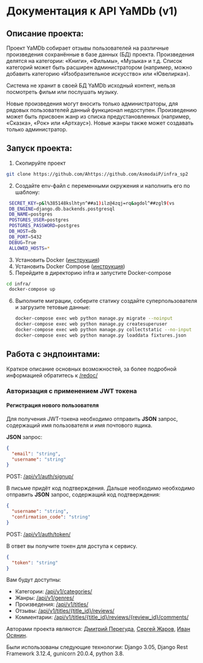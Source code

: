 # Документация к API YaMDb (v1)

## Описание проекта:

Проект YaMDb собирает отзывы пользователей на различные произведения
сохранённые в базе данных (БД) проекта. Произведения делятся на категории:
«Книги», «Фильмы», «Музыка» и т.д. Список категорий может быть расширен
администратором (например, можно добавить категорию «Изобразительное искусство»
или «Ювелирка»).

Система не хранит в своей БД YaMDb исходный контент, нельзя посмотреть фильм
или послушать музыку.

Новые произведения могут вносить только администраторы, для рядовых
пользователей данный функционал недоступен. Произведению может быть присвоен
жанр из списка предустановленных (например, «Сказка», «Рок» или «Артхаус»).
Новые жанры также может создавать только администратор.

## Запуск проекта:

1. Скопируйте проект

```bash
git clone https://github.com/Ahttps://github.com/AsmodaiP/infra_sp2  
```

2. Создайте env-файл с переменными окружения и наполнить его по шаблону:

```bash
 SECRET_KEY=p&l%385148kslhtyn^##a1)ilz@4zqj=rq&agdol^##zgl9(vs
 DB_ENGINE=django.db.backends.postgresql
 DB_NAME=postgres
 POSTGRES_USER=postgres
 POSTGRES_PASSWORD=postgres
 DB_HOST=db
 DB_PORT=5432
 DEBUG=True
 ALLOWED_HOSTS=*
```

3. Установить Docker ([инструкция](https://docs.docker.com/engine/install/))
4. Установить Docker Compose ([инструкция](https://docs.docker.com/compose/install/))
5. Перейдите в директорию infra и запустите Docker-compose

```bash
cd infra/
 docker-compose up 
```

6. Выполните миграции, соберите статику создайте суперпользователя и загрузите тетовые данные:

   ```bash
   docker-compose exec web python manage.py migrate --noinput
   docker-compose exec web python manage.py createsuperuser
   docker-compose exec web python manage.py collectstatic --no-input
   docker-compose exec web python manage.py loaddata fixtures.json

   ```

## Работа с эндпоинтами:

Краткое описание основных возможностей, за более подробной информацией
обратитесь к [/redoc/](http://127.0.0.1:8000/redoc/)

### Авторизация с применением JWT токена

#### Регистрация нового пользователя

Для получения JWT-токена необходимо отправить **JSON** запрос, содержащий
имя пользователя и имя почтового ящика.

**JSON** запрос:

```JSON
{
  "email": "string",
  "username": "string"
}
```

POST: [/api/v1/auth/signup/](http://127.0.0.1:8000/api/v1/auth/signup/)

В письме придёт код подтверждения. Дальше необходимо необходимо отправить
**JSON** запрос, содержащий код подтверждения:

```JSON
{
  "username": "string",
  "confirmation_code": "string"
}
```

POST: [/api/v1/auth/token/](http://127.0.0.1:8000/api/v1/auth/token/)

В ответ вы получите токен для доступа к сервису.

```JSON
{
  "token": "string"
}
```

Вам будут доступны:

- Категории:
  [/api/v1/categories/](http://127.0.0.1:8000/api/v1/categories/)
- Жанры:
  [/api/v1/genres/](http://127.0.0.1:8000/api/v1/genres/)
- Произведения:
  [/api/v1/titles/](http://127.0.0.1:8000/api/v1/titles/)
- Отзывы:
  [/api/v1/titles/{title_id}/reviews/](http://127.0.0.1:8000/api/v1/titles/1/reviews/)
- Комментарии:
  [/api/v1/titles/{title_id}/reviews/{review_id}/comments/](http://127.0.0.1:8000/api/v1/titles/1/reviews/1/comments/)

Авторами проекта являются: [Дмитрий Перегуда](https://github.com/AsmodaiP), [Сергей Жаров](https://github.com/zhss1983), [Иван Осянин](https://github.com/IvanOsyaninhttps://github.com/IvanOsyanin).

Были использованы следующие технологии: Django 3.05, Django Rest Framework 3.12.4, gunicorn 20.0.4, python 3.8.
